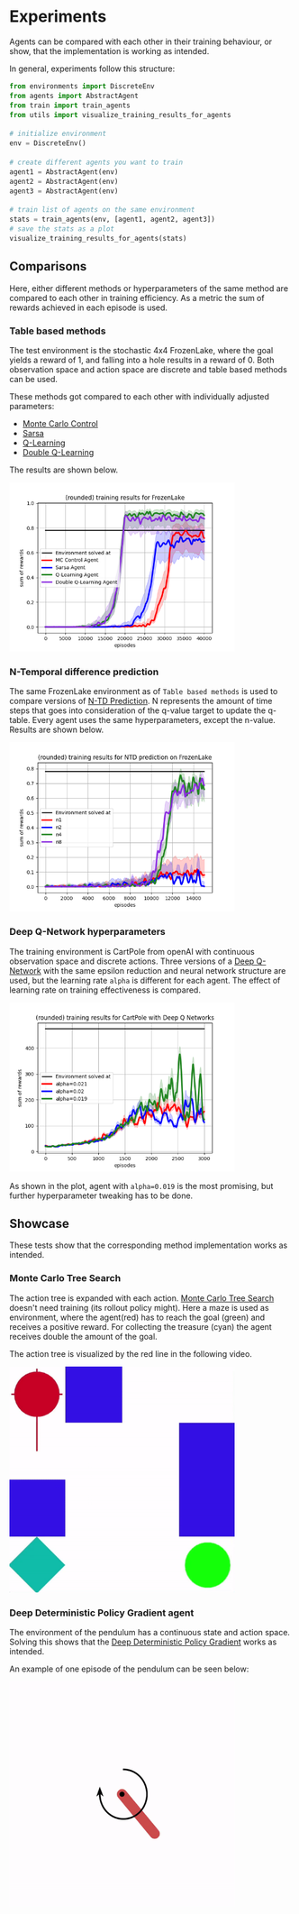 # Experiments

Agents can be compared with each other in their training behaviour, or show, that the implementation is working as
intended. 

In general, experiments follow this structure: 

```python
from environments import DiscreteEnv
from agents import AbstractAgent
from train import train_agents
from utils import visualize_training_results_for_agents

# initialize environment
env = DiscreteEnv()

# create different agents you want to train
agent1 = AbstractAgent(env)
agent2 = AbstractAgent(env)
agent3 = AbstractAgent(env)

# train list of agents on the same environment
stats = train_agents(env, [agent1, agent2, agent3])
# save the stats as a plot
visualize_training_results_for_agents(stats)
```

## Comparisons

Here, either different methods or hyperparameters of the same method are compared to each other in 
training efficiency. As a metric the sum of rewards achieved in each episode is used.   

### Table based methods
The test environment is the stochastic 4x4 FrozenLake, where the goal yields a reward of 1, and falling into a hole
results in a reward of 0. Both observation space and action space are discrete and table based methods can be used. 

These methods got compared to each other with individually adjusted parameters: 
- [Monte Carlo Control](/agents/mc_control_agent.py)
- [Sarsa](/agents/sarsa_agent.py)
- [Q-Learning](/agents/q_learning_agent.py)
- [Double Q-Learning](/agents/double_q_learning_agent.py)

The results are shown below. 

<img src="./plots/table_based_models_frozen_lake.png" width="400" />

### N-Temporal difference prediction

The same FrozenLake environment as of `Table based methods` is used to compare versions of [N-TD Prediction](/agents/n_td_prediction_agent.py). 
N represents the amount of time steps that goes into consideration of the q-value target to update the q-table. 
Every agent uses the same hyperparameters, except the n-value. Results are shown below.   

<img src="./plots/comparison_n_step_td_prediction.png" width="400" />

### Deep Q-Network hyperparameters
The training environment is CartPole from openAI with continuous observation space and discrete actions. 
Three versions of a [Deep Q-Network](/agents/deep_q_network_agent.py) with the same epsilon reduction and neural network structure
are used, but the learning rate `alpha` is different for each agent. 
The effect of learning rate on training effectiveness is compared.   

<img src="./plots/comparison_dqn_cart_pole.png" width="400" />

As shown in the plot, agent with `alpha=0.019` is the most promising, but further hyperparameter tweaking has to be done.  


## Showcase
These tests show that the corresponding method implementation works as intended.

### Monte Carlo Tree Search
The action tree is expanded with each action. [Monte Carlo Tree Search](/agents/mc_tree_search_agent.py) doesn't need training (its rollout policy might). 
Here a maze is used as environment, where the agent(red) has to reach the goal (green) and receives a positive reward. 
For collecting the treasure (cyan) the agent receives double the amount of the goal. 

The action tree is visualized by the red line in the following video. 

<img src="./monitoring/mcts/openaigym.video.gif" width="400" />

### Deep Deterministic Policy Gradient agent
The environment of the pendulum has a continuous state and action space. Solving this shows that
the [Deep Deterministic Policy Gradient](/agents/deep_deterministic_policy_gradient_agent.py) works as intended. 

An example of one episode of the pendulum can be seen below:

<img src="./monitoring/ddpg/openaigym.video.gif" width="400" />

  
